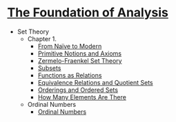 

<div>
	<h1><a href="/">The Foundation of Analysis</a></h1>
</div>

* Set Theory
	* Chapter 1.
		* [From Naïve to Modern](Set%20Theory/From%20Naïve%20to%20Modern/From%20Naïve%20to%20Modern.md)
		* [Primitive Notions and Axioms](Set%20Theory/From%20Naïve%20to%20Modern/Primitive%20Notions%20and%20Axioms.md)
		* [Zermelo-Fraenkel Set Theory](Set%20Theory/From%20Naïve%20to%20Modern/Zermelo-Fraenkel%20Set%20Theory.md)
		* [Subsets](Set%20Theory/From%20Naïve%20to%20Modern/Subsets.md)
		* [Functions as Relations](Set%20Theory/From%20Naïve%20to%20Modern/Relations%20and%20Functions.md)
		* [Equivalence Relations and Quotient Sets](Set%20Theory/From%20Naïve%20to%20Modern/Equivalence%20Relations%20and%20Quotient%20Sets.md)
		* [Orderings and Ordered Sets](Set%20Theory/From%20Naïve%20to%20Modern/Orderings%20and%20Ordered%20Sets.md)
		* [How Many Elements Are There](Set%20Theory/From%20Naïve%20to%20Modern/How%20Many%20Elements%20Are%20There.md)
	* Ordinal Numbers
		* [Ordinal Numbers](Set%20Theory/Ordinal%20Numbers/_Chapter%20Into.md)
